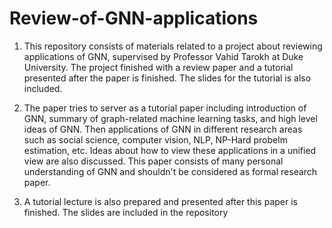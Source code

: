# Review-of-GNN-applications

1. This repository consists of materials related to a project about reviewing applications of GNN, supervised by Professor Vahid Tarokh at Duke University. The project finished with a review paper and a tutorial presented after the paper is finished. The slides for the tutorial is also included. 

2. The paper tries to server as a tutorial paper including introduction of GNN, summary of graph-related machine learning tasks, and high level ideas of GNN. Then applications of GNN in different research areas such as social science, computer vision, NLP, NP-Hard probelm estimation, etc. Ideas about how to view these applications in a unified view are also discussed. This paper consists of many personal understanding of GNN and shouldn't be considered as formal research paper.

3. A tutorial lecture is also prepared and presented after this paper is finished. The slides are included in the repository
